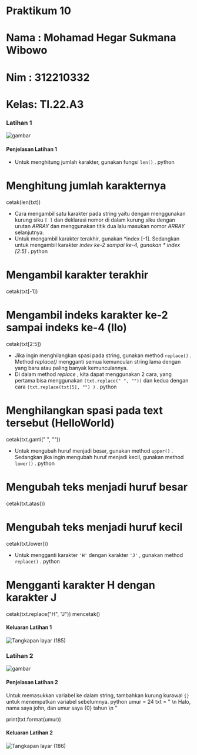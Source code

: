 #  Praktikum 10
#  Nama : Mohamad Hegar Sukmana Wibowo
#  Nim : 312210332
#  Kelas: TI.22.A3

###  Latihan 1
![ gambar ](https://user-images.githubusercontent.com/115517181/212907829-eee1256b-4119-403b-be52-6d0677092e49.png)


####  Penjelasan Latihan 1
* Untuk menghitung jumlah karakter, gunakan fungsi `len()` .
python
#  Menghitung jumlah karakternya
cetak(len(txt))


* Cara mengambil satu karakter pada string yaitu dengan menggunakan kurung siku `[ ]` dan deklarasi nomor di dalam kurung siku dengan urutan *ARRAY* dan menggunakan titik dua lalu masukan nomor *ARRAY* selanjutnya.
* Untuk mengambil karakter terakhir, gunakan *index [-1]. Sedangkan untuk mengambil karakter *index ke-2 sampai ke-4, gunakan * index [2:5]* .
python
#  Mengambil karakter terakhir
cetak(txt[-1])
#  Mengambil indeks karakter ke-2 sampai indeks ke-4 (llo)
cetak(txt[2:5])


* Jika ingin menghilangkan spasi pada string, gunakan method `replace()` . Method *replace()* mengganti semua kemunculan string lama dengan yang baru atau paling banyak kemunculannya.
* Di dalam method *replace* , kita dapat menggunakan 2 cara, yang pertama bisa menggunakan `(txt.replace(" ", ""))` dan kedua dengan cara `(txt.replace(txt[5], "") )` .
python
#  Menghilangkan spasi pada text tersebut (HelloWorld)
cetak(txt.ganti(" ", ""))


* Untuk mengubah huruf menjadi besar, gunakan method `upper()` . Sedangkan jika ingin mengubah huruf menjadi kecil, gunakan method `lower()` .
python
#  Mengubah teks menjadi huruf besar
cetak(txt.atas())
#  Mengubah teks menjadi huruf kecil
cetak(txt.lower())


* Untuk mengganti karakter `'H'` dengan karakter `'J'` , gunakan method `replace()` .
python
#  Mengganti karakter H dengan karakter J
cetak(txt.replace("H", "J"))
mencetak()


####  Keluaran Latihan 1
![ Tangkapan layar (185) ](https://user-images.githubusercontent.com/115517181/212908778-e5216f2d-e4b2-4a8a-981f-7d3a836419f5.png)



###  Latihan 2
![ gambar ](https://user-images.githubusercontent.com/115517181/212907978-db76ae3f-944e-486b-8433-2e2eb6dd358e.png)

####  Penjelasan Latihan 2
Untuk memasukkan variabel ke dalam string, tambahkan kurung kurawal `{}` untuk menempatkan variabel sebelumnya.
python
umur = 24
txt = " \n Halo, nama saya john, dan umur saya {0} tahun \n "

print(txt.format(umur))


####  Keluaran Latihan 2
![ Tangkapan layar (186) ](https://user-images.githubusercontent.com/115517181/212908908-2f5574b3-6b42-4d6c-be92-a0261897288f.png)
